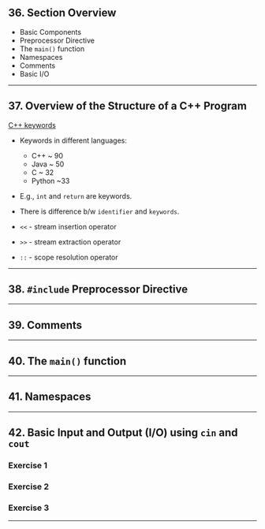 ## 36. Section Overview

* Basic Components
* Preprocessor Directive
* The `main()` function
* Namespaces
* Comments
* Basic I/O

***

## 37. Overview of the Structure of a C++ Program

[C++ keywords](https://en.cppreference.com/w/cpp/keyword)

* Keywords in different languages:
    - C++    ~ 90
    - Java   ~ 50
    - C      ~ 32
    - Python ~33

* E.g., `int` and `return` are keywords.

* There is difference b/w `identifier` and `keywords`.

* `<<` - stream insertion operator

* `>>` - stream extraction operator

* `::` - scope resolution operator
***

## 38. `#include` Preprocessor Directive 

***

## 39. Comments

***

## 40. The `main()` function

***

## 41. Namespaces

***

## 42. Basic Input and Output (I/O) using `cin` and `cout`

### Exercise 1

### Exercise 2

### Exercise 3

***
